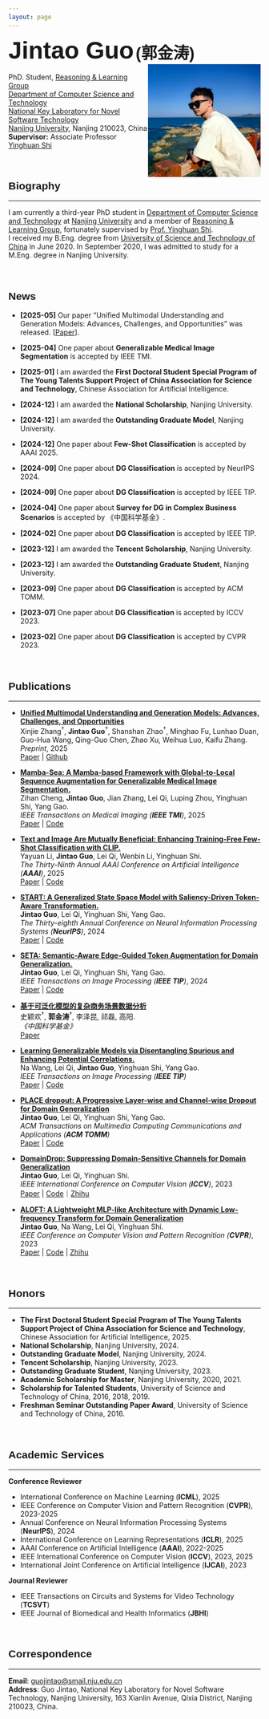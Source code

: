 ```yaml
---
layout: page
---
```



<!-- <font face="kai" size=7><b>郭金涛</b></font>    -->
<font size=7 face="Arial"><b>Jintao Guo</b></font> <font size=6 face="Arial"><b>(郭金涛)</b></font>\
<img align="right" src="jintao_p6.jpg" width = "225"/>\
PhD. Student, [Reasoning & Learning Group](https://cs.nju.edu.cn/rl/index.htm) \
[Department of Computer Science and Technology](https://cs.nju.edu.cn/main.htm) \
[National Key Laboratory for Novel Software Technology](http://keysoftlab.nju.edu.cn/) \
[Nanjing University](https://www.nju.edu.cn/), Nanjing 210023, China \
**Supervisor:** Associate Professor [Yinghuan Shi](https://cs.nju.edu.cn/shiyh/index.htm) 

<!-- [Email](guojintao@smail.nju.edu.cn) | [Google Scholar](https://scholar.google.com/citations?user=K4lrdKc_YLUC) | [Github](https://github.com/lingeringlight) -->

<br />

## <font face="Arial"><b>Biography</b></font>
<!-- ## Biography -->
- - -
I am currently a third-year PhD student in [Department of Computer Science and Technology](https://cs.nju.edu.cn/main.htm) at [Nanjing University](https://www.nju.edu.cn/) and a member of [Reasoning & Learning Group](https://cs.nju.edu.cn/rl/index.htm), fortunately supervised by [Prof. Yinghuan Shi](https://cs.nju.edu.cn/shiyh/index.htm). \
I received my B.Eng. degree from [University of Science and Technology of China](https://www.ustc.edu.cn/) in June 2020. In September 2020, I was admitted to study for a M.Eng. degree in Nanjing University.

<br />

<!--
## <font face="Arial"><b>Research Interests</b></font>
My current research focuses on Computer Vision and Domain Generalization.
<br />
-->

## <font face="Arial"><b>News</b></font>
+ **[2025-05]** Our paper “Unified Multimodal Understanding and Generation Models: Advances, Challenges, and Opportunities” was released. [[Paper](https://arxiv.org/abs/2505.02567)].

+ **[2025-04]** One paper about **Generalizable Medical Image Segmentation** is accepted by IEEE TMI.

+ **[2025-01]** I am awarded the **First Doctoral Student Special Program of The Young Talents Support Project of China Association for Science and Technology**, Chinese Association for Artificial Intelligence.

+ **[2024-12]** I am awarded the **National Scholarship**, Nanjing University.

+ **[2024-12]** I am awarded the **Outstanding Graduate Model**, Nanjing University.

+ **[2024-12]** One paper about **Few-Shot Classification** is accepted by AAAI 2025.

+ **[2024-09]** One paper about **DG Classification** is accepted by NeurIPS 2024.

+ **[2024-09]** One paper about **DG Classification** is accepted by IEEE TIP.

+ **[2024-04]** One paper about **Survey for DG in Complex Business Scenarios** is accepted by 《中国科学基金》.

+ **[2024-02]** One paper about **DG Classification** is accepted by IEEE TIP.

+ **[2023-12]** I am awarded the **Tencent Scholarship**, Nanjing University.

+ **[2023-12]** I am awarded the **Outstanding Graduate Student**, Nanjing University.

+ **[2023-09]** One paper about **DG Classification** is accepted by ACM TOMM.

+ **[2023-07]** One paper about **DG Classification** is accepted by ICCV 2023.

+ **[2023-02]** One paper about **DG Classification** is accepted by CVPR 2023.

<br />

## <font face="Arial"><b>Publications</b></font>
<!-- ## Publications -->
- - -
<!-- <img align="right" src="./ALOFT.jpg" width = "32%"/> -->
+ **[Unified Multimodal Understanding and Generation Models: Advances, Challenges, and Opportunities](https://arxiv.org/abs/2505.02567)** \
Xinjie Zhang<sup>†</sup>, __Jintao Guo__<sup>†</sup>, Shanshan Zhao<sup>†</sup>, Minghao Fu, Lunhao Duan, Guo-Hua Wang, Qing-Guo Chen, Zhao Xu, Weihua Luo, Kaifu Zhang.\
_Preprint_, 2025 \
[Paper](https://arxiv.org/abs/2505.02567) | [Github](https://github.com/AIDC-AI/Awesome-Unified-Multimodal-Models)

+ **[Mamba-Sea: A Mamba-based Framework with Global-to-Local Sequence Augmentation for Generalizable Medical Image Segmentation.](https://arxiv.org/abs/2504.17515)** \
Zihan Cheng, **Jintao Guo**, Jian Zhang, Lei Qi, Luping Zhou, Yinghuan Shi, Yang Gao. \
_IEEE Transactions on Medical Imaging (**IEEE TMI**)_, 2025 \
[Paper](https://arxiv.org/abs/2504.17515) | [Code](https://github.com/orange-czh/Mamba-Sea)

+ **[Text and Image Are Mutually Beneficial: Enhancing Training-Free Few-Shot Classification with CLIP.](https://arxiv.org/abs/2412.11375)** \
Yayuan Li, **Jintao Guo**, Lei Qi, Wenbin Li, Yinghuan Shi. \
_The Thirty-Ninth Annual AAAI Conference on Artificial Intelligence (**AAAI**)_, 2025 \
[Paper](https://arxiv.org/abs/2412.11375) | [Code](https://github.com/lyymuwu/TIMO)

+ **[START: A Generalized State Space Model with Saliency-Driven Token-Aware Transformation.](https://arxiv.org/abs/2410.16020)** \
**Jintao Guo**, Lei Qi, Yinghuan Shi, Yang Gao. \
_The Thirty-eighth Annual Conference on Neural Information Processing Systems (**NeurIPS**)_, 2024 \
[Paper](https://arxiv.org/abs/2410.16020) | [Code](https://github.com/lingeringlight/START)

+ **[SETA: Semantic-Aware Edge-Guided Token Augmentation for Domain Generalization.](https://arxiv.org/abs/2403.11792)** \
**Jintao Guo**, Lei Qi, Yinghuan Shi, Yang Gao. \
_IEEE Transactions on Image Processing (**IEEE TIP**)_, 2024 \
[Paper](https://arxiv.org/abs/2403.11792) | [Code](https://github.com/lingeringlight/SETA)

+ **[基于可泛化模型的复杂商务场景数据分析](https://lingeringlight.github.io/)** \
史颖欢<sup>†</sup>, **郭金涛**<sup>†</sup>, 李泽昆, 祁磊, 高阳. \
_《中国科学基金》_ \
[Paper](https://lingeringlight.github.io/)

+ **[Learning Generalizable Models via Disentangling Spurious and Enhancing Potential Correlations.](https://arxiv.org/abs/2401.05752)** \
Na Wang, Lei Qi, **Jintao Guo**, Yinghuan Shi, Yang Gao. \
_IEEE Transactions on Image Processing (**IEEE TIP**)_ \
[Paper](https://arxiv.org/abs/2401.05752) | [Code](https://github.com/RubyHoho/DGeneralization/)

+ **[PLACE dropout: A Progressive Layer-wise and Channel-wise Dropout for Domain Generalization](https://arxiv.org/abs/2112.03676)** \
**Jintao Guo**, Lei Qi, Yinghuan Shi, Yang Gao. \
_ACM Transactions on Multimedia Computing Communications and Applications (**ACM TOMM**)_ \
[Paper](https://arxiv.org/abs/2112.03676) | [Code](https://github.com/lingeringlight/PLACEdropout/)

+ **[DomainDrop: Suppressing Domain-Sensitive Channels for Domain Generalization](https://lingeringlight.github.io/)** \
**Jintao Guo**, Lei Qi, Yinghuan Shi. \
_IEEE International Conference on Computer Vision (**ICCV**)_, 2023 \
[Paper](https://arxiv.org/abs/2308.10285) | [Code](https://github.com/lingeringlight/DomainDrop/)｜[Zhihu](https://zhuanlan.zhihu.com/p/652198004)

+ **[ALOFT: A Lightweight MLP-like Architecture with Dynamic Low-frequency Transform for Domain Generalization](https://arxiv.org/abs/2303.11674)** \
**Jintao Guo**, Na Wang, Lei Qi, Yinghuan Shi. \
_IEEE Conference on Computer Vision and Pattern Recognition (**CVPR**)_, 2023 \
[Paper](https://arxiv.org/abs/2303.11674) | [Code](https://github.com/lingeringlight/ALOFT/) | [Zhihu](https://zhuanlan.zhihu.com/p/624598279)

<br />

## <font face="Arial"><b>Honors</b></font>
<!-- ## Honors -->
- - -
+ **The First Doctoral Student Special Program of The Young Talents Support Project of China Association for Science and Technology**, Chinese Association for Artificial Intelligence, 2025.
+ **National Scholarship**, Nanjing University, 2024.
+ **Outstanding Graduate Model**, Nanjing University, 2024.
+ **Tencent Scholarship**, Nanjing University, 2023.
+ **Outstanding Graduate Student**, Nanjing University, 2023.
+ **Academic Scholarship for Master**, Nanjing University, 2020, 2021.
+ **Scholarship for Talented Students**, University of Science and Technology of China, 2016, 2018, 2019.
+ **Freshman Seminar Outstanding Paper Award**, University of Science and Technology of China, 2016.

<br />

## <font face="Arial"><b>Academic Services</b></font>
<!-- ## Academic Services -->
- - -
**Conference Reviewer**
+ International Conference on Machine Learning (**ICML**), 2025
+ IEEE Conference on Computer Vision and Pattern Recognition (**CVPR**), 2023-2025
+ Annual Conference on Neural Information Processing Systems (**NeurIPS**), 2024
+ International Conference on Learning Representations (**ICLR**), 2025
+ AAAI Conference on Artificial Intelligence (**AAAI**), 2022-2025
+ IEEE International Conference on Computer Vision (**ICCV**), 2023, 2025
+ International Joint Conference on Artificial Intelligence (**IJCAI**), 2023

**Journal Reviewer**
+ IEEE Transactions on Circuits and Systems for Video Technology (**TCSVT**)
+ IEEE Journal of Biomedical and Health Informatics (**JBHI**)

<br />

## <font face="Arial"><b>Correspondence</b></font>
<!-- ## Correspondence -->
- - -

**Email**: guojintao@smail.nju.edu.cn \
**Address**: Guo Jintao, National Key Laboratory for Novel Software Technology, Nanjing University, 163 Xianlin Avenue, Qixia District, Nanjing 210023, China. 

